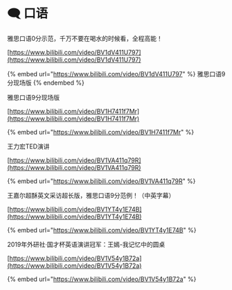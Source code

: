 # 🗨 口语



雅思口语0分示范，千万不要在喝水的时候看，全程高能！

[https://www.bilibili.com/video/BV1dV411U797](https://www.bilibili.com/video/BV1dV411U797)

{% embed url="https://www.bilibili.com/video/BV1dV411U797" %}
雅思口语9分现场版
{% endembed %}

雅思口语9分现场版

[https://www.bilibili.com/video/BV1H7411f7Mr](https://www.bilibili.com/video/BV1H7411f7Mr)

{% embed url="https://www.bilibili.com/video/BV1H7411f7Mr" %}

王力宏TED演讲

[https://www.bilibili.com/video/BV1VA411q79R](https://www.bilibili.com/video/BV1VA411q79R)

{% embed url="https://www.bilibili.com/video/BV1VA411q79R" %}

王嘉尔超酥英文采访超长版，雅思口语9分范例！（中英字幕）

[https://www.bilibili.com/video/BV1YT4y1E74B](https://www.bilibili.com/video/BV1YT4y1E74B)

{% embed url="https://www.bilibili.com/video/BV1YT4y1E74B" %}

2019年外研社·国才杯英语演讲冠军：王嫣-我记忆中的圆桌

[https://www.bilibili.com/video/BV1V54y1B72a](https://www.bilibili.com/video/BV1V54y1B72a)

{% embed url="https://www.bilibili.com/video/BV1V54y1B72a" %}
